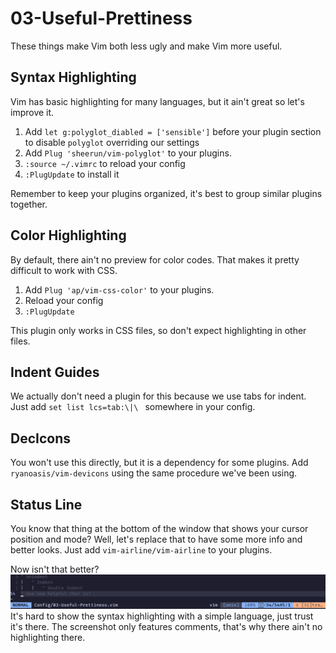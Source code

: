 # 03-Useful-Prettiness

These things make Vim both less ugly and make Vim more useful.

## Syntax Highlighting

Vim has basic highlighting for many languages, but it ain't great so let's improve it.

1. Add `let g:polyglot_diabled = ['sensible']` before your plugin section to disable `polyglot` overriding our settings
2. Add `Plug 'sheerun/vim-polyglot'` to your plugins.
3. `:source ~/.vimrc` to reload your config
4. `:PlugUpdate` to install it

Remember to keep your plugins organized, it's best to group similar plugins together.

## Color Highlighting

By default, there ain't no preview for color codes. That makes it pretty difficult to work with CSS.

1. Add `Plug 'ap/vim-css-color'` to your plugins.
2. Reload your config
3. `:PlugUpdate`

This plugin only works in CSS files, so don't expect highlighting in other files.

## Indent Guides

We actually don't need a plugin for this because we use tabs for indent. Just add `set list lcs=tab:\|\ ` somewhere in your config.

## DecIcons

You won't use this directly, but it is a dependency for some plugins.
Add `ryanoasis/vim-devicons` using the same procedure we've been using.

## Status Line

You know that thing at the bottom of the window that shows your cursor position and mode? Well, let's replace that to have some more info and better looks.
Just add `vim-airline/vim-airline` to your plugins.

Now isn't that better?
![Airline and Indent](/Assets/03-Useful-Prettiness.png)
It's hard to show the syntax highlighting with a simple language, just trust it's there. The screenshot only features comments, that's why there ain't no highlighting there.
